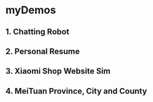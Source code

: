 # myDemos

## 1. Chatting Robot



## 2. Personal Resume



## 3. Xiaomi Shop Website Sim



## 4. MeiTuan Province, City and County
